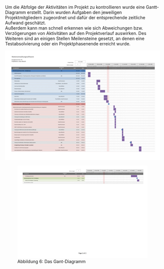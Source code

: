 Um die Abfolge der Aktivitäten im Projekt zu kontrollieren wurde eine Gantt-Diagramm erstellt. Darin wurden Aufgaben den jeweiligen Projektmitgliedern zugeordnet und dafür der entsprechende zeitliche Aufwand geschätzt.           
Außerdem kann man schnell erkennen wie sich Abweichungen bzw. Verzögerungen von Aktivitäten auf den Projektverlauf auswirken. Des Weiteren sind an einigen Stellen Meilensteine gesetzt, an denen eine Testabsolvierung oder ein Projektphasenende erreicht wurde.

<a href="https://raw.githubusercontent.com/notenverwaltung/Notenverwaltungssoftware/master/Bilder/Gant-Diagramm-1.png" data-toggle="lightbox" data-title="Ganttdiagramm" data-footer="Ablauf der Projektplanung">
    <img src="https://raw.githubusercontent.com/notenverwaltung/Notenverwaltungssoftware/master/Bilder/Gant-Diagramm-1.png" class="img-fluid">
<figure>
  <a href="https://raw.githubusercontent.com/notenverwaltung/Notenverwaltungssoftware/master/Bilder/Gant-Diagramm-2.png" data-toggle="lightbox" data-title="Ganttdiagramm" data-footer="Ablauf der Projektplanung"> </a>
  <img src="https://raw.githubusercontent.com/notenverwaltung/Notenverwaltungssoftware/master/Bilder/Gant-Diagramm-2.png">
  <figcaption>Abbildung 6: Das Gant-Diagramm</figcaption>
</figure>


